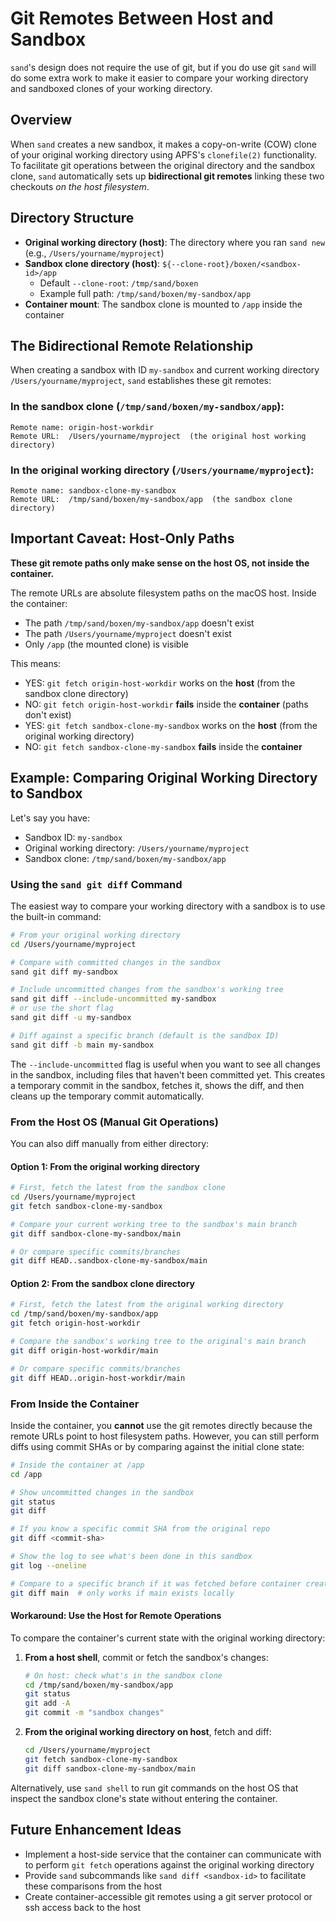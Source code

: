 # Git Remotes Between Host and Sandbox

`sand`'s design does not require the use of git, but if you do use git `sand` will do some extra work to make it easier to compare your working directory and sandboxed clones of your working directory.

## Overview

When `sand` creates a new sandbox, it makes a copy-on-write (COW) clone of your original working directory using APFS's `clonefile(2)` functionality. To facilitate git operations between the original directory and the sandbox clone, `sand` automatically sets up **bidirectional git remotes** linking these two checkouts _on the host filesystem_.

## Directory Structure

- **Original working directory (host)**: The directory where you ran `sand new` (e.g., `/Users/yourname/myproject`)
- **Sandbox clone directory (host)**: `${--clone-root}/boxen/<sandbox-id>/app`
  - Default `--clone-root`: `/tmp/sand/boxen`
  - Example full path: `/tmp/sand/boxen/my-sandbox/app`
- **Container mount**: The sandbox clone is mounted to `/app` inside the container

## The Bidirectional Remote Relationship

When creating a sandbox with ID `my-sandbox` and current working directory `/Users/yourname/myproject`, `sand` establishes these git remotes:

### In the sandbox clone (`/tmp/sand/boxen/my-sandbox/app`):
```
Remote name: origin-host-workdir
Remote URL:  /Users/yourname/myproject  (the original host working directory)
```

### In the original working directory (`/Users/yourname/myproject`):
```
Remote name: sandbox-clone-my-sandbox
Remote URL:  /tmp/sand/boxen/my-sandbox/app  (the sandbox clone directory)
```

## Important Caveat: Host-Only Paths

**These git remote paths only make sense on the host OS, not inside the container.**

The remote URLs are absolute filesystem paths on the macOS host. Inside the container:
- The path `/tmp/sand/boxen/my-sandbox/app` doesn't exist
- The path `/Users/yourname/myproject` doesn't exist
- Only `/app` (the mounted clone) is visible

This means:
- YES: `git fetch origin-host-workdir` works on the **host** (from the sandbox clone directory)
- NO: `git fetch origin-host-workdir` **fails** inside the **container** (paths don't exist)
- YES: `git fetch sandbox-clone-my-sandbox` works on the **host** (from the original working directory)
- NO: `git fetch sandbox-clone-my-sandbox` **fails** inside the **container**

## Example: Comparing Original Working Directory to Sandbox

Let's say you have:
- Sandbox ID: `my-sandbox`
- Original working directory: `/Users/yourname/myproject`
- Sandbox clone: `/tmp/sand/boxen/my-sandbox/app`

### Using the `sand git diff` Command

The easiest way to compare your working directory with a sandbox is to use the built-in command:

```sh
# From your original working directory
cd /Users/yourname/myproject

# Compare with committed changes in the sandbox
sand git diff my-sandbox

# Include uncommitted changes from the sandbox's working tree
sand git diff --include-uncommitted my-sandbox
# or use the short flag
sand git diff -u my-sandbox

# Diff against a specific branch (default is the sandbox ID)
sand git diff -b main my-sandbox
```

The `--include-uncommitted` flag is useful when you want to see all changes in the sandbox, including files that haven't been committed yet. This creates a temporary commit in the sandbox, fetches it, shows the diff, and then cleans up the temporary commit automatically.

### From the Host OS (Manual Git Operations)

You can also diff manually from either directory:

#### Option 1: From the original working directory
```sh
# First, fetch the latest from the sandbox clone
cd /Users/yourname/myproject
git fetch sandbox-clone-my-sandbox

# Compare your current working tree to the sandbox's main branch
git diff sandbox-clone-my-sandbox/main

# Or compare specific commits/branches
git diff HEAD..sandbox-clone-my-sandbox/main
```

#### Option 2: From the sandbox clone directory
```sh
# First, fetch the latest from the original working directory
cd /tmp/sand/boxen/my-sandbox/app
git fetch origin-host-workdir

# Compare the sandbox's working tree to the original's main branch
git diff origin-host-workdir/main

# Or compare specific commits/branches
git diff HEAD..origin-host-workdir/main
```

### From Inside the Container

Inside the container, you **cannot** use the git remotes directly because the remote URLs point to host filesystem paths. However, you can still perform diffs using commit SHAs or by comparing against the initial clone state:

```sh
# Inside the container at /app
cd /app

# Show uncommitted changes in the sandbox
git status
git diff

# If you know a specific commit SHA from the original repo
git diff <commit-sha>

# Show the log to see what's been done in this sandbox
git log --oneline

# Compare to a specific branch if it was fetched before container creation
git diff main  # only works if main exists locally
```

#### Workaround: Use the Host for Remote Operations

To compare the container's current state with the original working directory:

1. **From a host shell**, commit or fetch the sandbox's changes:
   ```sh
   # On host: check what's in the sandbox clone
   cd /tmp/sand/boxen/my-sandbox/app
   git status
   git add -A
   git commit -m "sandbox changes"
   ```

2. **From the original working directory on host**, fetch and diff:
   ```sh
   cd /Users/yourname/myproject
   git fetch sandbox-clone-my-sandbox
   git diff sandbox-clone-my-sandbox/main
   ```

Alternatively, use `sand shell` to run git commands on the host OS that inspect the sandbox clone's state without entering the container.

## Future Enhancement Ideas

- Implement a host-side service that the container can communicate with to perform `git fetch` operations against the original working directory
- Provide `sand` subcommands like `sand diff <sandbox-id>` to facilitate these comparisons from the host
- Create container-accessible git remotes using a git server protocol or ssh access back to the host